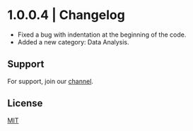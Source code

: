 # 1.0.0.4 | Changelog

- Fixed a bug with indentation at the beginning of the code.
- Added a new category: Data Analysis.


## Support

For support, join our [channel](https://discord.gg/vjtPaHrFgb).


## License

[MIT](https://github.com/freeutka-cmd/python/blob/main/LICENSE.txt)
